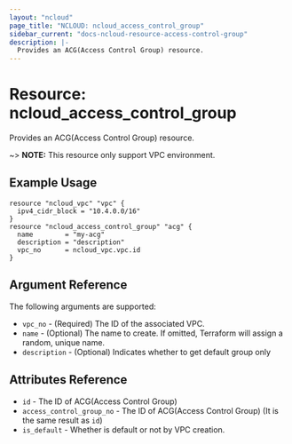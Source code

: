 ```yaml
---
layout: "ncloud"
page_title: "NCLOUD: ncloud_access_control_group"
sidebar_current: "docs-ncloud-resource-access-control-group"
description: |-
  Provides an ACG(Access Control Group) resource.
---
```


# Resource: ncloud_access_control_group

Provides an ACG(Access Control Group) resource.

~> **NOTE:** This resource only support VPC environment.

## Example Usage

```hcl
resource "ncloud_vpc" "vpc" {
  ipv4_cidr_block = "10.4.0.0/16"
}
resource "ncloud_access_control_group" "acg" {
  name        = "my-acg"
  description = "description"
  vpc_no      = ncloud_vpc.vpc.id
}
```

## Argument Reference

The following arguments are supported:

* `vpc_no` - (Required) The ID of the associated VPC.
* `name` - (Optional) The name to create. If omitted, Terraform will assign a random, unique name.
* `description` - (Optional) Indicates whether to get default group only

## Attributes Reference

* `id` - The ID of ACG(Access Control Group)
* `access_control_group_no` - The ID of ACG(Access Control Group) (It is the same result as `id`)
* `is_default` - Whether is default or not by VPC creation.